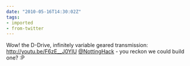```yaml
---
date: "2010-05-16T14:30:02Z"
tags:
- imported
- from-twitter
---
```

Wow\! the D-Drive, infinitely variable geared transmission: http://youtu.be/F6zE__J0YIU [@NottingHack](https://twitter.com/NottingHack) - you reckon we could build one? :P
